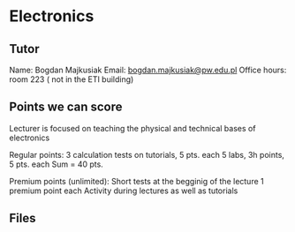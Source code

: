 # Electronics
## Tutor
Name: Bogdan Majkusiak
Email: bogdan.majkusiak@pw.edu.pl
Office hours: room 223 ( not in the ETI building)

## Points we can score
Lecturer is focused on teaching the physical and technical bases of electronics

Regular points:
3 calculation tests on tutorials, 5 pts. each
5 labs, 3h points, 5 pts. each
Sum = 40 pts.

Premium points (unlimited):
Short tests at the begginig of the lecture 1 premium point each
Activity during lectures as well as tutorials

## Files

